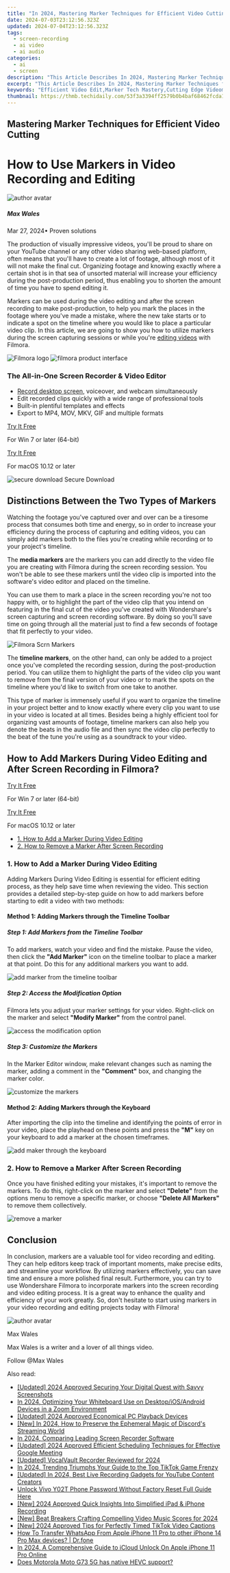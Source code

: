 ```yaml
---
title: "In 2024, Mastering Marker Techniques for Efficient Video Cutting"
date: 2024-07-03T23:12:56.323Z
updated: 2024-07-04T23:12:56.323Z
tags: 
  - screen-recording
  - ai video
  - ai audio
categories: 
  - ai
  - screen
description: "This Article Describes In 2024, Mastering Marker Techniques for Efficient Video Cutting"
excerpt: "This Article Describes In 2024, Mastering Marker Techniques for Efficient Video Cutting"
keywords: "Efficient Video Edit,Marker Tech Mastery,Cutting Edge Videomarkers,Advanced VideoCutter Skills,Streamline ClipEditing,ProVideoMarkerTechniques,EdVidMarkerEfficiency"
thumbnail: https://thmb.techidaily.com/53f3a3394ff2579b0b4baf68462fcda182f1a767bab5dec28fa2cd5b42632e26.jpg
---
```


## Mastering Marker Techniques for Efficient Video Cutting

# How to Use Markers in Video Recording and Editing

![author avatar](https://images.wondershare.com/filmora/article-images/max-wales-author.jpg)

##### Max Wales

 Mar 27, 2024• Proven solutions

The production of visually impressive videos, you'll be proud to share on your YouTube channel or any other video sharing web-based platform, often means that you'll have to create a lot of footage, although most of it will not make the final cut. Organizing footage and knowing exactly where a certain shot is in that sea of unsorted material will increase your efficiency during the post-production period, thus enabling you to shorten the amount of time you have to spend editing it.

Markers can be used during the video editing and after the screen recording to make post-production, to help you mark the places in the footage where you've made a mistake, where the new take starts or to indicate a spot on the timeline where you would like to place a particular video clip. In this article, we are going to show you how to utilize markers during the screen capturing sessions or while you're [editing videos](https://tools.techidaily.com/wondershare/filmora/download/) with Filmora.

![Filmora logo](https://images.wondershare.com/filmora/logo_icon/wondershare-filmora-logo-horizontal.png) ![filmora product interface](https://images.wondershare.com/filmora/images/common/filmora-product-banner.png)

### The All-in-One Screen Recorder & Video Editor

* [Record desktop screen](https://tools.techidaily.com/wondershare/filmora/download/), voiceover, and webcam simultaneously
* Edit recorded clips quickly with a wide range of professional tools
* Built-in plentiful templates and effects
* Export to MP4, MOV, MKV, GIF and multiple formats

[Try It Free](https://tools.techidaily.com/wondershare/filmora/download/)

For Win 7 or later (64-bit)

[Try It Free](https://tools.techidaily.com/wondershare/filmora/download/)

For macOS 10.12 or later

![secure download](https://static.wondershare.com/images-filmora/images/common/securety.svg) Secure Download

## Distinctions Between the Two Types of Markers

Watching the footage you've captured over and over can be a tiresome process that consumes both time and energy, so in order to increase your efficiency during the process of capturing and editing videos, you can simply add markers both to the files you're creating while recording or to your project's timeline.

The **media markers** are the markers you can add directly to the video file you are creating with Filmora during the screen recording session. You won't be able to see these markers until the video clip is imported into the software's video editor and placed on the timeline.

You can use them to mark a place in the screen recording you're not too happy with, or to highlight the part of the video clip that you intend on featuring in the final cut of the video you've created with Wondershare's screen capturing and screen recording software. By doing so you'll save time on going through all the material just to find a few seconds of footage that fit perfectly to your video.

![Filmora Scrn Markers](https://images.wondershare.com/filmora/article-images/filmora-scrn-markers.jpg)

The **timeline markers**, on the other hand, can only be added to a project once you've completed the recording session, during the post-production period. You can utilize them to highlight the parts of the video clip you want to remove from the final version of your video or to mark the spots on the timeline where you'd like to switch from one take to another.

This type of marker is immensely useful if you want to organize the timeline in your project better and to know exactly where every clip you want to use in your video is located at all times. Besides being a highly efficient tool for organizing vast amounts of footage, timeline markers can also help you denote the beats in the audio file and then sync the video clip perfectly to the beat of the tune you're using as a soundtrack to your video.

## How to Add Markers During Video Editing and After Screen Recording in Filmora?

[Try It Free](https://tools.techidaily.com/wondershare/filmora/download/)

For Win 7 or later (64-bit)

[Try It Free](https://tools.techidaily.com/wondershare/filmora/download/)

For macOS 10.12 or later

* [1\. How to Add a Marker During Video Editing](#filmora1)
* [2\. How to Remove a Marker After Screen Recording](#filmora2)

### 1\. How to Add a Marker During Video Editing

Adding Markers During Video Editing is essential for efficient editing process, as they help save time when reviewing the video. This section provides a detailed step-by-step guide on how to add markers before starting to edit a video with two methods:

#### **Method 1: Adding Markers through the Timeline Toolbar**

##### Step 1: Add Markers from the Timeline Toolbar

To add markers, watch your video and find the mistake. Pause the video, then click the **"Add Marker"** icon on the timeline toolbar to place a marker at that point. Do this for any additional markers you want to add.

![add marker from the timeline toolbar](https://images.wondershare.com/filmora/guide/guide-win/add-markers-with-filmora-3.jpg)

##### Step 2: Access the Modification Option

Filmora lets you adjust your marker settings for your video. Right-click on the marker and select **"Modify Marker"** from the control panel.

![access the modification option](https://images.wondershare.com/filmora/guide/guide-win/add-markers-with-filmora-4.jpg)

##### Step 3: Customize the Markers

In the Marker Editor window, make relevant changes such as naming the marker, adding a comment in the **"Comment"** box, and changing the marker color.

![customize the markers](https://images.wondershare.com/filmora/guide/guide-win/add-markers-with-filmora-5.jpg)

#### **Method 2: Adding Markers through the Keyboard**

After importing the clip into the timeline and identifying the points of error in your video, place the playhead on these points and press the **"M"** key on your keyboard to add a marker at the chosen timeframes.

![add maker through the keyboard](https://images.wondershare.com/filmora/guide/guide-win/add-markers-with-filmora-6.jpg)

### **2\. How to Remove a Marker After Screen Recording**

Once you have finished editing your mistakes, it's important to remove the markers. To do this, right-click on the marker and select **"Delete"** from the options menu to remove a specific marker, or choose **"Delete All Markers"** to remove them collectively.

![remove a marker](https://images.wondershare.com/filmora/guide/guide-win/add-markers-with-filmora-7.jpg)

## Conclusion

In conclusion, markers are a valuable tool for video recording and editing. They can help editors keep track of important moments, make precise edits, and streamline your workflow. By utilizing markers effectively, you can save time and ensure a more polished final result. Furthermore, you can try to use Wondershare Filmora to incorporate markers into the screen recording and video editing process. It is a great way to enhance the quality and efficiency of your work greatly. So, don't hesitate to start using markers in your video recording and editing projects today with Filmora!

![author avatar](https://images.wondershare.com/filmora/article-images/max-wales-author.jpg)

Max Wales

Max Wales is a writer and a lover of all things video.

Follow @Max Wales

<span class="atpl-alsoreadstyle">Also read:</span>
<div><ul>
<li><a href="https://screen-sharing-recording.techidaily.com/updated-2024-approved-securing-your-digital-quest-with-savvy-screenshots/"><u>[Updated] 2024 Approved  Securing Your Digital Quest with Savvy Screenshots</u></a></li>
<li><a href="https://screen-sharing-recording.techidaily.com/in-2024-optimizing-your-whiteboard-use-on-desktopiosandroid-devices-in-a-zoom-environment/"><u>In 2024, Optimizing Your Whiteboard Use on Desktop/iOS/Android Devices in a Zoom Environment</u></a></li>
<li><a href="https://screen-sharing-recording.techidaily.com/updated-2024-approved-economical-pc-playback-devices/"><u>[Updated] 2024 Approved  Economical PC Playback Devices</u></a></li>
<li><a href="https://screen-sharing-recording.techidaily.com/new-in-2024-how-to-preserve-the-ephemeral-magic-of-discords-streaming-world/"><u>[New] In 2024, How to Preserve the Ephemeral Magic of Discord's Streaming World</u></a></li>
<li><a href="https://screen-sharing-recording.techidaily.com/in-2024-comparing-leading-screen-recorder-software/"><u>In 2024, Comparing Leading Screen Recorder Software</u></a></li>
<li><a href="https://screen-sharing-recording.techidaily.com/updated-2024-approved-efficient-scheduling-techniques-for-effective-google-meeting/"><u>[Updated] 2024 Approved  Efficient Scheduling Techniques for Effective Google Meeting</u></a></li>
<li><a href="https://screen-sharing-recording.techidaily.com/updated-vocalvault-recorder-reviewed-for-2024/"><u>[Updated] VocalVault Recorder Reviewed for 2024</u></a></li>
<li><a href="https://tiktok-videos.techidaily.com/in-2024-trending-triumphs-your-guide-to-the-top-tiktok-game-frenzy/"><u>In 2024, Trending Triumphs  Your Guide to the Top TikTok Game Frenzy</u></a></li>
<li><a href="https://facebook-record-videos.techidaily.com/updated-in-2024-best-live-recording-gadgets-for-youtube-content-creators/"><u>[Updated] In 2024, Best Live Recording Gadgets for YouTube Content Creators</u></a></li>
<li><a href="https://android-unlock.techidaily.com/unlock-vivo-y02t-phone-password-without-factory-reset-full-guide-here-by-drfone-android/"><u>Unlock Vivo Y02T Phone Password Without Factory Reset Full Guide Here</u></a></li>
<li><a href="https://screen-recording.techidaily.com/new-2024-approved-quick-insights-into-simplified-ipad-and-iphone-recording/"><u>[New] 2024 Approved  Quick Insights Into Simplified iPad & iPhone Recording</u></a></li>
<li><a href="https://instagram-video-files.techidaily.com/new-beat-breakers-crafting-compelling-video-music-scores-for-2024/"><u>[New] Beat Breakers  Crafting Compelling Video Music Scores for 2024</u></a></li>
<li><a href="https://tiktok-video-recordings.techidaily.com/new-2024-approved-tips-for-perfectly-timed-tiktok-video-captions/"><u>[New] 2024 Approved  Tips for Perfectly Timed TikTok Video Captions</u></a></li>
<li><a href="https://techidaily.com/how-to-transfer-whatsapp-from-apple-iphone-11-pro-to-other-iphone-14-pro-max-devices-drfone-by-drfone-transfer-whatsapp-from-ios-transfer-whatsapp-from-ios/"><u>How To Transfer WhatsApp From Apple iPhone 11 Pro to other iPhone 14 Pro Max devices? | Dr.fone</u></a></li>
<li><a href="https://activate-lock.techidaily.com/in-2024-a-comprehensive-guide-to-icloud-unlock-on-apple-iphone-11-pro-online-by-drfone-ios/"><u>In 2024, A Comprehensive Guide to iCloud Unlock On Apple iPhone 11 Pro Online</u></a></li>
<li><a href="https://phone-solutions.techidaily.com/does-motorola-moto-g73-5g-has-native-hevc-support-by-aiseesoft-video-converter-play-hevc-video-on-android/"><u>Does Motorola Moto G73 5G has native HEVC support?</u></a></li>
</ul></div>

<ins class="adsbygoogle"
      style="display:block"
      data-ad-client="ca-pub-7571918770474297"
      data-ad-slot="8358498916"
      data-ad-format="auto"
      data-full-width-responsive="true"></ins>